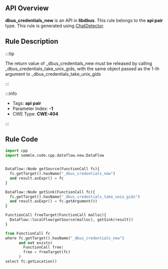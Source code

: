 ---
---


## API Overview
**dbus_credentials_new** is an API in **libdbus**. This rule belongs to the **api pair** type. This rule is generated using [ChatDetector](../../tools/ChatDetector).
## Rule Description

:::tip

The return value of _dbus_credentials_new must be released by calling _dbus_credentials_take_unix_gids, with the same object passed as the 1-th argument to _dbus_credentials_take_unix_gids

:::

:::info

- Tags: **api pair**
- Parameter Index: **-1**
- CWE Type: **CWE-404**

:::

## Rule Code
```python
import cpp
import semmle.code.cpp.dataflow.new.DataFlow


DataFlow::Node getSource(FunctionCall fc){
  fc.getTarget().hasName("_dbus_credentials_new")
  and result.asExpr() = fc
}

DataFlow::Node getSink(FunctionCall fc){
  fc.getTarget().hasName("_dbus_credentials_take_unix_gids")
  and result.asExpr() = fc.getArgument(0)
}

FunctionCall freeTarget(FunctionCall malloc){
  DataFlow::localFlow(getSource(malloc), getSink(result))
}

from FunctionCall fc
where fc.getTarget().hasName("_dbus_credentials_new")
      and not exists(
        FunctionCall free| 
        free = freeTarget(fc)
      )
select fc.getLocation()

```
